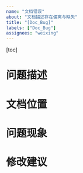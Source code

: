 ```yaml
---
name: "文档错误"
about: "文档描述存在偏离与缺失"
title: "[Doc_Bug]"
labels: ["Doc_Bug"]
assignees: "weixing"
---
```


[toc]

# 问题描述
<!-- 
清晰地阐述在文档中发现的问题。例如：“文档中对 [某个功能或操作] 的说明存在错误，按照文档中的步骤进行操作无法达到预期的结果。”
-->



# 文档位置
<!-- 
明确指出问题所在的具体文档位置。例如：问题出现在 [功能栈模块] 的参考手册中的xxx章节xxx部分。
-->



# 问题现象
<!-- 
1)不清晰 / 模糊：文档中对于 [关键概念或操作步骤] 的描述过于简略或使用了专业术语，没有进一步的解释，使得新手很难理解。

2)错误信息：文档中的 [具体步骤或说明] 与实际软件的操作不符。

3)不完整：文档中缺少对 [重要功能或场景] 的说明。
-->

# 修改建议
<!-- 
对于文档问题给出的建议解决方案
-->

